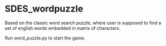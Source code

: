 # SDES_wordpuzzle
Based on the classic word search puzzle, where user is supposed to find a set of english words embedded in matrix of characters.

Run word_puzzle.py to start the game.
